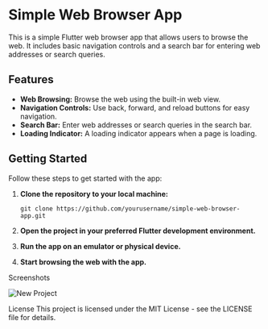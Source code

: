 # Simple Web Browser App

This is a simple Flutter web browser app that allows users to browse the web. It includes basic navigation controls and a search bar for entering web addresses or search queries.

## Features

- **Web Browsing:** Browse the web using the built-in web view.
- **Navigation Controls:** Use back, forward, and reload buttons for easy navigation.
- **Search Bar:** Enter web addresses or search queries in the search bar.
- **Loading Indicator:** A loading indicator appears when a page is loading.

## Getting Started

Follow these steps to get started with the app:

1. **Clone the repository to your local machine:**

   ```shell
   git clone https://github.com/yourusername/simple-web-browser-app.git
2. **Open the project in your preferred Flutter development environment.**

3. **Run the app on an emulator or physical device.**

4. **Start browsing the web with the app.**

Screenshots

![New Project](https://github.com/bimalkaf/Flutter_Simple_WebBrowser/assets/60041910/d7a8045e-3790-4d5b-be31-89d553f71d8f)


License
This project is licensed under the MIT License - see the LICENSE file for details.
